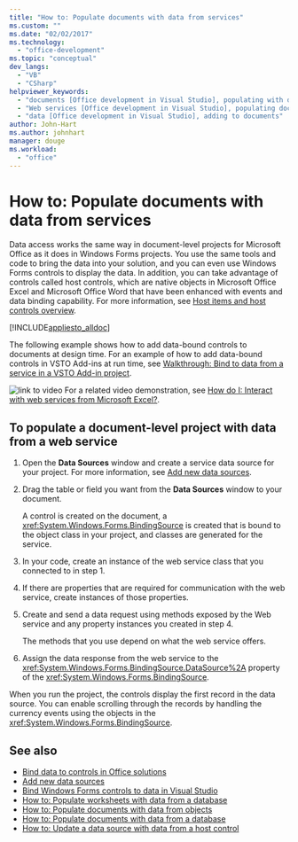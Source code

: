 ```yaml
---
title: "How to: Populate documents with data from services"
ms.custom: ""
ms.date: "02/02/2017"
ms.technology:
  - "office-development"
ms.topic: "conceptual"
dev_langs:
  - "VB"
  - "CSharp"
helpviewer_keywords:
  - "documents [Office development in Visual Studio], populating with data"
  - "Web services [Office development in Visual Studio], populating documents"
  - "data [Office development in Visual Studio], adding to documents"
author: John-Hart
ms.author: johnhart
manager: douge
ms.workload:
  - "office"
---
```

# How to: Populate documents with data from services

Data access works the same way in document-level projects for Microsoft Office as it does in Windows Forms projects. You use the same tools and code to bring the data into your solution, and you can even use Windows Forms controls to display the data. In addition, you can take advantage of controls called host controls, which are native objects in Microsoft Office Excel and Microsoft Office Word that have been enhanced with events and data binding capability. For more information, see [Host items and host controls overview](../vsto/host-items-and-host-controls-overview.md).

[!INCLUDE[appliesto_alldoc](../vsto/includes/appliesto-alldoc-md.md)]

The following example shows how to add data-bound controls to documents at design time. For an example of how to add data-bound controls in VSTO Add-ins at run time, see [Walkthrough: Bind to data from a service in a VSTO Add-in project](../vsto/walkthrough-binding-to-data-from-a-service-in-a-vsto-add-in-project.md).

![link to video](../vsto/media/playvideo.gif "link to video") For a related video demonstration, see [How do I: Interact with web services from Microsoft Excel?](http://go.microsoft.com/fwlink/?LinkID=130284).

## To populate a document-level project with data from a web service

1.  Open the **Data Sources** window and create a service data source for your project. For more information, see [Add new data sources](../data-tools/add-new-data-sources.md).

2.  Drag the table or field you want from the **Data Sources** window to your document.

     A control is created on the document, a <xref:System.Windows.Forms.BindingSource> is created that is bound to the object class in your project, and classes are generated for the service.

3.  In your code, create an instance of the web service class that you connected to in step 1.

4.  If there are properties that are required for communication with the web service, create instances of those properties.

5.  Create and send a data request using methods exposed by the Web service and any property instances you created in step 4.

     The methods that you use depend on what the web service offers.

6.  Assign the data response from the web service to the <xref:System.Windows.Forms.BindingSource.DataSource%2A> property of the <xref:System.Windows.Forms.BindingSource>.

When you run the project, the controls display the first record in the data source. You can enable scrolling through the records by handling the currency events using the objects in the <xref:System.Windows.Forms.BindingSource>.

## See also

- [Bind data to controls in Office solutions](../vsto/binding-data-to-controls-in-office-solutions.md)
- [Add new data sources](../data-tools/add-new-data-sources.md)
- [Bind Windows Forms controls to data in Visual Studio](../data-tools/bind-windows-forms-controls-to-data-in-visual-studio.md)
- [How to: Populate worksheets with data from a database](../vsto/how-to-populate-worksheets-with-data-from-a-database.md)
- [How to: Populate documents with data from objects](../vsto/how-to-populate-documents-with-data-from-objects.md)
- [How to: Populate documents with data from a database](../vsto/how-to-populate-documents-with-data-from-a-database.md)
- [How to: Update a data source with data from a host control](../vsto/how-to-update-a-data-source-with-data-from-a-host-control.md)